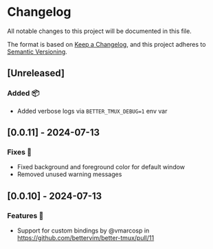 # Changelog

All notable changes to this project will be documented in this file.

The format is based on [Keep a Changelog](https://keepachangelog.com/en/1.1.0/),
and this project adheres to [Semantic Versioning](https://semver.org/spec/v2.0.0.html).

## [Unreleased]

### Added 📦

- Added verbose logs via `BETTER_TMUX_DEBUG=1` env var

## [0.0.11] - 2024-07-13

### Fixes 🐛
- Fixed background and foreground color for default window
- Removed unused warning messages

## [0.0.10] - 2024-07-13

### Features 🚀 
- Support for custom bindings by @vmarcosp in https://github.com/bettervim/better-tmux/pull/11
